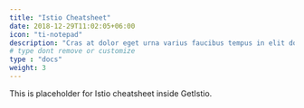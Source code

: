 ```yaml
---
title: "Istio Cheatsheet"
date: 2018-12-29T11:02:05+06:00
icon: "ti-notepad"
description: "Cras at dolor eget urna varius faucibus tempus in elit dolor sit amet."
# type dont remove or customize
type : "docs"
weight: 3
---
```


This is placeholder for Istio cheatsheet inside GetIstio.
